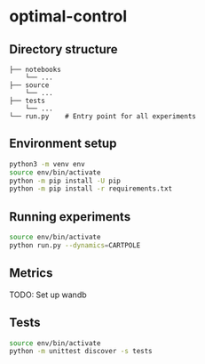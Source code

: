 # optimal-control

## Directory structure
```
├── notebooks
    └── ...
├── source
    └── ...
├── tests
    └── ...
└── run.py    # Entry point for all experiments
```

## Environment setup
```bash
python3 -m venv env
source env/bin/activate
python -m pip install -U pip
python -m pip install -r requirements.txt
```

## Running experiments
```bash
source env/bin/activate
python run.py --dynamics=CARTPOLE
```

## Metrics
TODO: Set up wandb

## Tests
```bash
source env/bin/activate
python -m unittest discover -s tests
```
